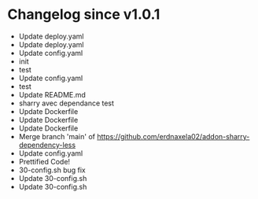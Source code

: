 # Changelog since v1.0.1
- Update deploy.yaml 
- Update deploy.yaml 
- Update config.yaml 
- init 
- test 
- Update config.yaml 
- test 
- Update README.md 
- sharry avec dependance test 
- Update Dockerfile 
- Update Dockerfile 
- Update Dockerfile 
- Merge branch 'main' of https://github.com/erdnaxela02/addon-sharry-dependency-less 
- Update config.yaml 
- Prettified Code! 
- 30-config.sh bug fix 
- Update 30-config.sh 
- Update 30-config.sh 
